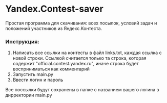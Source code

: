 # Yandex.Contest-saver
Простая программа для скачивания: всех посылок, условий задач и положений участников из Яндекс.Контеста.
### Инструкция:
1. Написать все ссылки на контесты в файл links.txt, каждая ссылка с новой строки. Ссылкой считается только та строка, которая содержит "official.contest.yandex.ru", иначе строка будет восприниматься как комментарий
2. Запустить main.py
3. Ввести логин и пароль

Все поссылки будут сохранены в папке с названием вашего логина в дирректории main.py
